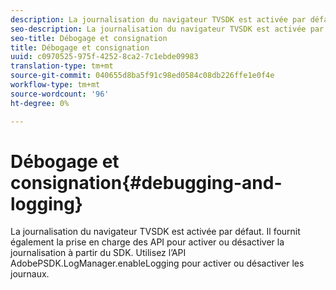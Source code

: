 ```yaml
---
description: La journalisation du navigateur TVSDK est activée par défaut. Il fournit également la prise en charge des API pour activer ou désactiver la journalisation à partir du SDK. Utilisez l’API AdobePSDK.LogManager.enableLogging pour activer ou désactiver les journaux.
seo-description: La journalisation du navigateur TVSDK est activée par défaut. Il fournit également la prise en charge des API pour activer ou désactiver la journalisation à partir du SDK. Utilisez l’API AdobePSDK.LogManager.enableLogging pour activer ou désactiver les journaux.
seo-title: Débogage et consignation
title: Débogage et consignation
uuid: c0970525-975f-4252-8ca2-7c1ebde09983
translation-type: tm+mt
source-git-commit: 040655d8ba5f91c98ed0584c08db226ffe1e0f4e
workflow-type: tm+mt
source-wordcount: '96'
ht-degree: 0%

---
```



# Débogage et consignation{#debugging-and-logging}

La journalisation du navigateur TVSDK est activée par défaut. Il fournit également la prise en charge des API pour activer ou désactiver la journalisation à partir du SDK. Utilisez l’API AdobePSDK.LogManager.enableLogging pour activer ou désactiver les journaux.

